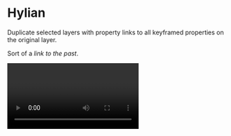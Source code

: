 # Hylian

Duplicate selected layers with property links to all keyframed properties on the original layer. 

Sort of a *link to the past*.

<Video url="https://www.youtube.com/embed/3phCo_VijFA" aspect="1x1" />

## Usage

Click the button. There isn't much to it. 

Selected layers will be duplicated like normal. If the selected layer has keyframes, the keyframes on the duplicate layer will be removed and replaced with a relative property link.

### Great for:
- Mattes
- Layer order switching
- Any time you need multiple properties controlled by a single layer


::: tip Link properties without animation
Hylian uses keyframes to know what properties should be property linked –rather than the potentially hundreds of properties that could be keyframed wihtin a single layer). 

But if you haven't worked out animation yet just click one of the stopwatch icons and drag down to set a single keyframe on the visible properties. Hylian will know that you want those to be linked and then you can delete the keys on the original layer.
:::
### Why are the expressions unnecessarily long?

Expressions are pretty flexible and like most things in Ae, it's possible to do things several different ways. You could type:

- `comp("Comp 1").layer("Base").transform.position`
- `thisComp.layer("Base").transform.position`
- `thisComp.layer("Base").position`
- `thisComp.layer("Base")("ADBE Transform Group")("ADBE Position")`

Each of these are correct, but in varying degrees of relativity and support for other users. The last expression is relative to the current comp, and uses longer MatchNames for properties. This means if you handed your project to someone with a different language of Ae than you, it would still work ok –after all `position` is not the same word in non-english.

<Screenshot 
    url="/freebies/Hylian-expressions.jpg" 
    alt="Hylian expressions" 
    zoom
    center />

<br />

## Download
<a href="https://github.com/battleaxedotco/tool-docs/releases/download/hylian/Hylian.zip" class="nav-link action-button">Download Hylian</a>

<eula
    name="Hylian" />
## Installation
<Install 
    scriptUI 
    name="Hylian"
    :hosts="['After Effects']"
/>


## [KBar](https://aescripts.com/kbar/) setup
Screen real-estate is precious inside of Ae, so why not skip the panel and run Hylian from Kbar.

If you don't know about [Kbar](https://aescripts.com/kbar/), your productivity has been taking a major hit without even knowing it. Buy it, use it, thank me later.

<Screenshot 
    url="/freebies/Hylian-Kbar.jpg" 
    alt="Hylian Kbar" 
    width="450px"
    center />

### Step-by-step
- Right click the Kbar panel to open Settings
- Click **Add Button**
- Select **Run JSX/JSXBIN File**
- Navigate to the Hylian.jsx file (probably in the `After Effects\Scripts\ScriptUI Panels` folder)
  - If you stop right here, clicking the new button will open the whole Hylian panel 
- In the optional **Script Function** field type: `link` – without this, the panel will open normally
- (optional) Click the **ICON** button to set a custom icon
- Drop down the top menu and select **PNG/SVG**
- Click the **BROWSE** button to locate the files included with the download
- Click **OK** to close the icon picker
- Click **OK** to close the script picker
- The new button will be added to Kbar 



## Changelog

### 1.0
Released: December 22, 2020
- Initial release